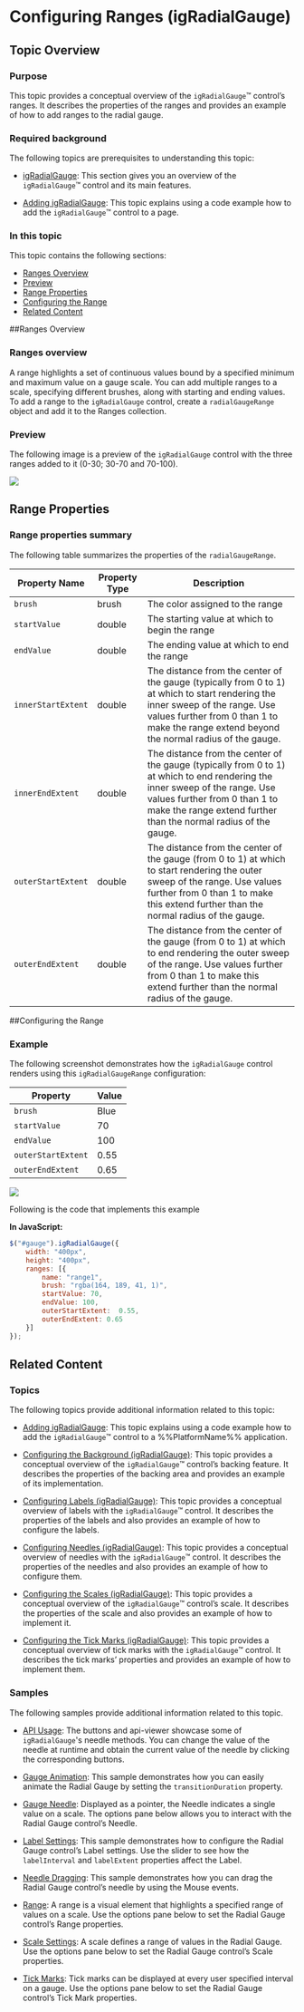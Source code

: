 ﻿<!--
|metadata|
{
    "fileName": "igradialgauge-configuring-ranges",
    "controlName": "igRadialGauge",
    "tags": ["Charting","How Do I","Tips and Tricks"]
}
|metadata|
-->

# Configuring Ranges (igRadialGauge)



## Topic Overview
### Purpose

This topic provides a conceptual overview of the `igRadialGauge`™ control’s ranges. It describes the properties of the ranges and provides an example of how to add ranges to the radial gauge.

### Required background

The following topics are prerequisites to understanding this topic:

- [igRadialGauge](igRadialGauge.html): This section gives you an overview of the `igRadialGauge`™ control and its main features.

- [Adding igRadialGauge](igRadialGauge-Getting-Started-with-igRadialGauge.html): This topic explains using a code example how to add the `igRadialGauge`™ control to a page.

### In this topic

This topic contains the following sections:

-   [Ranges Overview](#overview)
-   [Preview](#preview)
-   [Range Properties](#range-properties)
-   [Configuring the Range](#config-range)
-   [Related Content](#RelatedContent)



##<a id="overview"></a>Ranges Overview 

### Ranges overview

A range highlights a set of continuous values bound by a specified minimum and maximum value on a gauge scale. You can add multiple ranges to a scale, specifying different brushes, along with starting and ending values. To add a range to the `igRadialGauge` control, create a `radialGaugeRange` object and add it to the Ranges collection.

### <a id="preview"></a>Preview

The following image is a preview of the `igRadialGauge` control with the three ranges added to it (0-30; 30-70 and 70-100).

![](images/jQuery_Range_01.png)



## <a id="range-properties"></a>Range Properties
### Range properties summary

The following table summarizes the properties of the `radialGaugeRange`.

Property Name| Property Type| Description
---|---|---
`brush`|brush|The color assigned to the range
`startValue`|double|The starting value at which to begin the range
`endValue`|double|The ending value at which to end the range
`innerStartExtent`|double|The distance from the center of the gauge (typically from 0 to 1) at which to start rendering the inner sweep of the range. Use values further from 0 than 1 to make the range extend beyond the normal radius of the gauge.
`innerEndExtent`|double|The distance from the center of the gauge (typically from 0 to 1) at which to end rendering the inner sweep of the range. Use values further from 0 than 1 to make the range extend further than the normal radius of the gauge.
`outerStartExtent`|double|The distance from the center of the gauge (from 0 to 1) at which to start rendering the outer sweep of the range. Use values further from 0 than 1 to make this extend further than the normal radius of the gauge.
`outerEndExtent`|double|The distance from the center of the gauge (from 0 to 1) at which to end rendering the outer sweep of the range. Use values further from 0 than 1 to make this extend further than the normal radius of the gauge.



##<a id="config-range"></a>Configuring the Range 

### Example

The following screenshot demonstrates how the `igRadialGauge` control renders using this `igRadialGaugeRange` configuration:

Property| Value
---|---
`brush`|Blue
`startValue`|70
`endValue`|100
`outerStartExtent`|0.55
`outerEndExtent`|0.65



![](images/jQuery_Range_02.png)

Following is the code that implements this example

 **In JavaScript:** 
 
```js 
$("#gauge").igRadialGauge({
	width: "400px", 
	height: "400px",
	ranges: [{
		name: "range1",
		brush: "rgba(164, 189, 41, 1)",
		startValue: 70,
		endValue: 100,
		outerStartExtent:  0.55,
		outerEndExtent: 0.65
	}]
});                                                                  
```


## <a id="RelatedContent"></a>Related Content
### Topics

The following topics provide additional information related to this topic:

- [Adding igRadialGauge](igRadialGauge-Getting-Started-with-igRadialGauge.html): This topic explains using a code example how to add the `igRadialGauge`™ control to a %%PlatformName%% application.

- [Configuring the Background (igRadialGauge)](igRadialGauge-Configuring-the-Backing.html): This topic provides a conceptual overview of the `igRadialGauge`™ control’s backing feature. It describes the properties of the backing area and provides an example of its implementation.

- [Configuring Labels (igRadialGauge)](igRadialGauge-Configuring-Labels.html): This topic provides a conceptual overview of labels with the `igRadialGauge`™ control. It describes the properties of the labels and also provides an example of how to configure the labels.

- [Configuring Needles (igRadialGauge)](igRadialGauge-Configuring-Needles.html): This topic provides a conceptual overview of needles with the `igRadialGauge`™ control. It describes the properties of the needles and also provides an example of how to configure them.

- [Configuring the Scales (igRadialGauge)](igRadialGauge-Configuring-the-Scales.html): This topic provides a conceptual overview of the `igRadialGauge`™ control’s scale. It describes the properties of the scale and also provides an example of how to implement it.

- [Configuring the Tick Marks (igRadialGauge)](igRadialGauge-Configuring-Tick-Marks.html): This topic provides a conceptual overview of tick marks with the `igRadialGauge`™ control. It describes the tick marks’ properties and provides an example of how to implement them.



### Samples

The following samples provide additional information related to this topic.

- [API Usage](%%SamplesUrl%%/radial-gauge/api-usage): The buttons and api-viewer showcase some of `igRadialGauge`'s needle methods. You can change the value of the needle at runtime and obtain the current value of the needle by clicking the corresponding buttons.

- [Gauge Animation](%%SamplesUrl%%/radial-gauge/motion-framework): This sample demonstrates how you can easily animate the Radial Gauge by setting the `transitionDuration` property.

- [Gauge Needle](%%SamplesUrl%%/radial-gauge/gauge-needle): Displayed as a pointer, the Needle indicates a single value on a scale. The options pane below allows you to interact with the Radial Gauge control’s Needle.

- [Label Settings](%%SamplesUrl%%/radial-gauge/label-settings): This sample demonstrates how to configure the Radial Gauge control’s Label settings. Use the slider to see how the `labelInterval` and `labelExtent` properties affect the Label.

- [Needle Dragging](%%SamplesUrl%%/radial-gauge/drag-needle): This sample demonstrates how you can drag the Radial Gauge control’s needle by using the Mouse events.

- [Range](%%SamplesUrl%%/radial-gauge/range): A range is a visual element that highlights a specified range of values on a scale. Use the options pane below to set the Radial Gauge control’s Range properties.

- [Scale Settings](%%SamplesUrl%%/radial-gauge/scale-settings): A scale defines a range of values in the Radial Gauge. Use the options pane below to set the Radial Gauge control’s Scale properties.

- [Tick Marks](%%SamplesUrl%%/radial-gauge/tickmarks): Tick marks can be displayed at every user specified interval on a gauge. Use the options pane below to set the Radial Gauge control’s Tick Mark properties.





 

 


